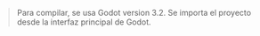> Para compilar, se usa Godot version 3.2.
> Se importa el proyecto desde la interfaz principal de Godot.
